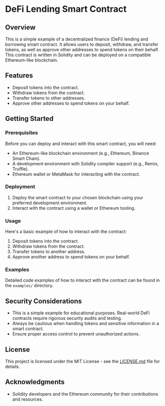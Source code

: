 # DeFi Lending Smart Contract

## Overview

This is a simple example of a decentralized finance (DeFi) lending and borrowing smart contract. It allows users to deposit, withdraw, and transfer tokens, as well as approve other addresses to spend tokens on their behalf. This contract is written in Solidity and can be deployed on a compatible Ethereum-like blockchain.

## Features

- Deposit tokens into the contract.
- Withdraw tokens from the contract.
- Transfer tokens to other addresses.
- Approve other addresses to spend tokens on your behalf.

## Getting Started

### Prerequisites

Before you can deploy and interact with this smart contract, you will need:

- An Ethereum-like blockchain environment (e.g., Ethereum, Binance Smart Chain).
- A development environment with Solidity compiler support (e.g., Remix, Truffle).
- Ethereum wallet or MetaMask for interacting with the contract.

### Deployment

1. Deploy the smart contract to your chosen blockchain using your preferred development environment.
2. Interact with the contract using a wallet or Ethereum tooling.

### Usage

Here's a basic example of how to interact with the contract:

1. Deposit tokens into the contract.
2. Withdraw tokens from the contract.
3. Transfer tokens to another address.
4. Approve another address to spend tokens on your behalf.

### Examples

Detailed code examples of how to interact with the contract can be found in the `examples/` directory.

## Security Considerations

- This is a simple example for educational purposes. Real-world DeFi contracts require rigorous security audits and testing.
- Always be cautious when handling tokens and sensitive information in a smart contract.
- Ensure proper access control to prevent unauthorized actions.

## License

This project is licensed under the MIT License - see the [LICENSE.md](LICENSE.md) file for details.

## Acknowledgments

- Solidity developers and the Ethereum community for their contributions and resources.



